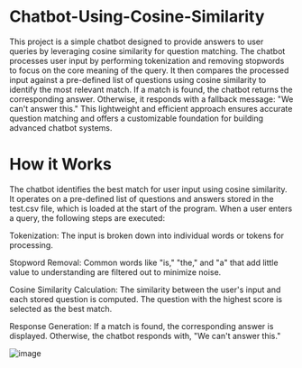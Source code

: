 # Chatbot-Using-Cosine-Similarity
This project is a simple chatbot designed to provide answers to user queries by leveraging cosine similarity for question matching. The chatbot processes user input by performing tokenization and removing stopwords to focus on the core meaning of the query. It then compares the processed input against a pre-defined list of questions using cosine similarity to identify the most relevant match. If a match is found, the chatbot returns the corresponding answer. Otherwise, it responds with a fallback message: "We can't answer this." This lightweight and efficient approach ensures accurate question matching and offers a customizable foundation for building advanced chatbot systems.

# How it Works
The chatbot identifies the best match for user input using cosine similarity. It operates on a pre-defined list of questions and answers stored in the test.csv file, which is loaded at the start of the program. When a user enters a query, the following steps are executed:

Tokenization: The input is broken down into individual words or tokens for processing.

Stopword Removal: Common words like "is," "the," and "a" that add little value to understanding are filtered out to minimize noise.

Cosine Similarity Calculation: The similarity between the user's input and each stored question is computed. The question with the highest score is selected as the best match.

Response Generation: If a match is found, the corresponding answer is displayed. Otherwise, the chatbot responds with, "We can't answer this."

![image](https://github.com/user-attachments/assets/c8a26d9f-f155-4135-b876-c5fb73c68adb)
